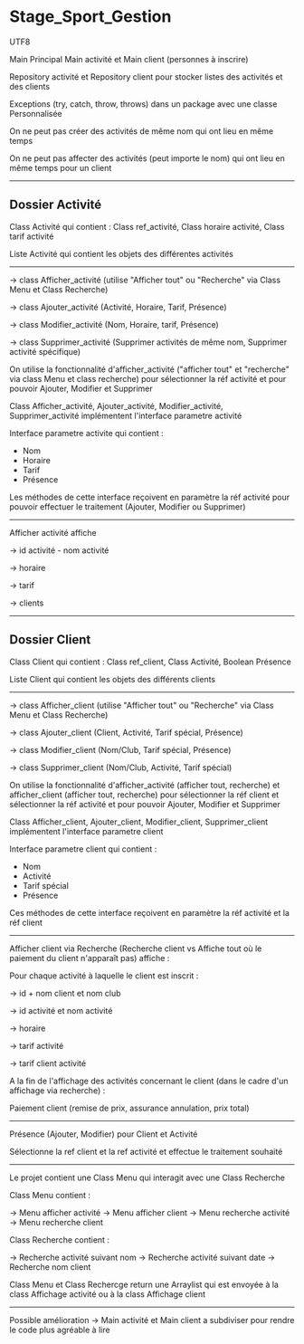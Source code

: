 # Stage_Sport_Gestion
UTF8

Main Principal
Main activité et Main client (personnes à inscrire)

Repository activité et Repository client pour stocker listes des activités et des clients

Exceptions (try, catch, throw, throws) dans un package avec une classe Personnalisée

On ne peut pas créer des activités de même nom qui ont lieu en même temps

On ne peut pas affecter des activités (peut importe le nom) qui ont lieu en même temps pour un client

----------------------------------------------------------------------------------------

Dossier Activité
----------------

Class Activité qui contient : Class ref_activité, Class horaire activité, Class tarif activité

Liste Activité qui contient les objets des différentes activités 

------------

-> class Afficher_activité (utilise "Afficher tout" ou "Recherche" via Class Menu et Class Recherche)

-> class Ajouter_activité (Activité, Horaire, Tarif, Présence)

-> class Modifier_activité (Nom, Horaire, tarif, Présence)

-> class Supprimer_activité (Supprimer activités de même nom, Supprimer activité spécifique)

On utilise la fonctionnalité d'afficher_activité ("afficher tout" et "recherche" via class Menu et class recherche) pour sélectionner la réf activité et pour pouvoir Ajouter, Modifier et Supprimer

Class Afficher_activité, Ajouter_activité, Modifier_activité, Supprimer_activité implémentent l'interface parametre activité

Interface parametre activite qui contient :
- Nom
- Horaire
- Tarif
- Présence

Les méthodes de cette interface reçoivent en paramètre la réf activité pour pouvoir effectuer le traitement (Ajouter, Modifier ou Supprimer)

-----------

Afficher activité affiche

-> id activité - nom activité

-> horaire

-> tarif

-> clients

-----------------------------------------------------------------------------

Dossier Client
--------------


Class Client qui contient : Class ref_client, Class Activité, Boolean Présence

Liste Client qui contient les objets des différents clients

------------

-> class Afficher_client (utilise "Afficher tout" ou "Recherche" via Class Menu et Class Recherche)

-> class Ajouter_client (Client, Activité, Tarif spécial, Présence)

-> class Modifier_client (Nom/Club, Tarif spécial, Présence)

-> class Supprimer_client (Nom/Club, Activité, Tarif spécial)

On utilise la fonctionnalité d'afficher_activité (afficher tout, recherche) et afficher_client (afficher tout, recherche) 
pour sélectionner la réf client et sélectionner la réf activité et pour pouvoir Ajouter, Modifier et Supprimer

Class Afficher_client, Ajouter_client, Modifier_client, Supprimer_client implémentent l'interface parametre client

Interface parametre client qui contient :
- Nom
- Activité
- Tarif spécial
- Présence

Ces méthodes de cette interface reçoivent en paramètre la réf activité et la réf client

------------------

Afficher client via Recherche (Recherche client vs Affiche tout où le paiement du client n'apparaît pas) affiche : 

Pour chaque activité à laquelle le client est inscrit :

-> id + nom client et nom club

-> id activité et nom activité

-> horaire

-> tarif activité

-> tarif client activité

A la fin de l'affichage des activités concernant le client (dans le cadre d'un affichage via recherche) :

Paiement client (remise de prix, assurance annulation, prix total)

---------------------------------------------------------

Présence (Ajouter, Modifier) pour Client et Activité 

Sélectionne la ref client et la ref activité et effectue le traitement souhaité

--------------------------------------------------------------

Le projet contient une Class Menu qui interagit avec une Class Recherche

Class Menu contient :

-> Menu afficher activité
-> Menu afficher client
-> Menu recherche activité
-> Menu recherche client

Class Recherche contient : 

-> Recherche activité suivant nom
-> Recherche activité suivant date
-> Recherche nom client

Class Menu et Class Rechercge return une Arraylist qui est envoyée à la class Affichage activité ou à la class Affichage client

-----------------------------------------------------

Possible amélioration ->  Main activité et Main client a subdiviser pour rendre le code plus agréable à lire

